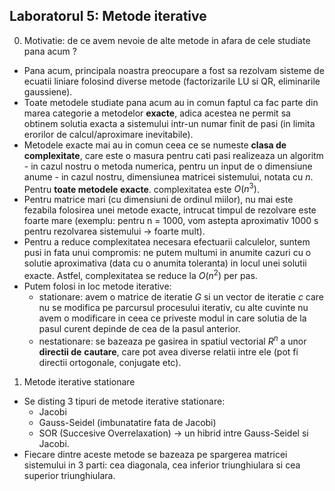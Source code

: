 ## Laboratorul 5: Metode iterative

0. Motivatie: de ce avem nevoie de alte metode in afara de cele studiate pana acum ?
- Pana acum, principala noastra preocupare a fost sa rezolvam sisteme de ecuatii liniare
folosind diverse metode (factorizarile LU si QR, eliminarile gaussiene).
- Toate metodele studiate pana acum au in comun faptul ca fac parte din marea categorie
a metodelor **exacte**, adica acestea ne permit sa obtinem solutia exacta a sistemului
intr-un numar finit de pasi (in limita erorilor de calcul/aproximare inevitabile).
- Metodele exacte mai au in comun ceea ce se numeste **clasa de complexitate**, care este
o masura pentru cati pasi realizeaza un algoritm - in cazul nostru o metoda numerica, pentru
un input de o dimensiune anume - in cazul nostru, dimensiunea matricei sistemului, notata cu
$n$. Pentru **toate metodele exacte**. complexitatea este $O(n^3)$.
- Pentru matrice mari (cu dimensiuni de ordinul miilor), nu mai este fezabila folosirea unei
metode exacte, intrucat timpul de rezolvare este foarte mare (exemplu: pentru n = 1000, vom
astepta aproximativ 1000 s pentru rezolvarea sistemului -> foarte mult).
- Pentru a reduce complexitatea necesara efectuarii calculelor, suntem pusi in fata unui
compromis: ne putem multumi in anumite cazuri cu o solutie aproximativa (data cu o anumita
toleranta) in locul unei solutii exacte. Astfel, complexitatea se reduce la $O(n^2)$ per pas.
- Putem folosi in loc metode iterative:
    - stationare: avem o matrice de iteratie $G$ si un vector de iteratie $c$ care nu se
modifica pe parcursul procesului iterativ, cu alte cuvinte nu avem o modificare in ceea ce
priveste modul in care solutia de la pasul curent depinde de cea de la pasul anterior.
    - nestationare: se bazeaza pe gasirea in spatiul vectorial $R^n$ a unor **directii de**
**cautare**, care pot avea diverse relatii intre ele (pot fi directii ortogonale, conjugate
etc).

1. Metode iterative stationare
- Se disting 3 tipuri de metode iterative stationare:
    - Jacobi
    - Gauss-Seidel (imbunatatire fata de Jacobi)
    - SOR (Succesive Overrelaxation) -> un hibrid intre Gauss-Seidel si Jacobi.
- Fiecare dintre aceste metode se bazeaza pe spargerea matricei sistemului in 3 parti:
cea diagonala, cea inferior triunghiulara si cea superior triunghiulara. 
